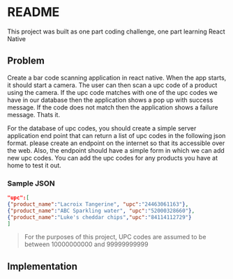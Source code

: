 # README

This project was built as one part coding challenge, one part learning React Native

## Problem


Create a bar code scanning application in react native. When
the app starts, it should start a camera. The user can then scan a upc
code of a product using the camera. If the upc code matches with one
of the upc codes we have in our database then the application shows a
pop up with success message. If the code does not match then the
application shows a failure message. Thats it.

For the database of upc codes, you should create a simple server
application end point that can return a list of upc codes in the
following json format. please create an endpoint on the internet so
that its accessible over the web. Also, the endpoint should have a
simple form in which we can add new upc codes. You can add the upc
codes for any products you have at home to test it out.

### Sample JSON

```JSON
"upc":[
{"product_name":"Lacroix Tangerine", "upc":"24463061163"},
{"product_name":"ABC Sparkling water", "upc":"52000328660"},
{"product_name":"Luke's cheddar chips","upc":"84114112729"}
]
```

> For the purposes of this project, UPC codes are assumed to be between 10000000000 and 99999999999

## Implementation
